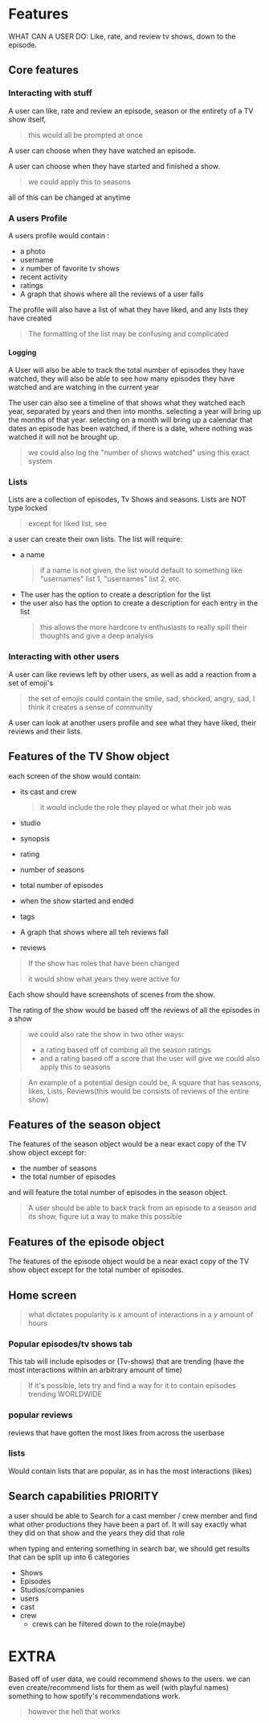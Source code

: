 # Features

WHAT CAN A USER DO:
Like, rate, and review tv shows, down to the episode.

## Core features

### Interacting with stuff
A user can like, rate and review an episode, season or the entirety of a TV show itself,

> this would all be prompted at once

A user can choose when they have watched an episode.

A user can choose when they have started and finished a show.

> we could apply this to seasons

all of this can be changed at anytime

### A users Profile

A users profile would contain :
- a photo
- username
- *x* number of favorite tv shows
- recent activity
- ratings
- A graph that shows where all the reviews of a user falls

The profile will also have a list of what they have liked, and any lists they have created
> The formatting of the list may be confusing and complicated

#### Logging

A User will also be able to track the total number of episodes they have watched,
they will also be able to see how many episodes they have watched and are watching in the current year

The user can also see a timeline of that shows what they watched each year, separated by years and then into months.
selecting a year will bring up the months of that year. selecting on a month will bring up a calendar that dates an 
episode has been watched, if there is a date, where nothing was watched it will not be brought up.

> we could also log the "number of shows watched" using this exact system

### Lists

Lists are a collection of episodes, Tv Shows and seasons. Lists are NOT type locked 
> except for liked list, see 

a user can  create their own lists. The list will require:
- a name 
    >if a name is not given, the list would default to something like  "usernames" list 1, "usernames" list 2, etc.
- The user has the option to create a description for the list
- the user also has the option to create a description for each entry in the list
    >this allows the more hardcore tv enthusiasts to really spill their thoughts and give a deep analysis

### Interacting with other users

A user can like reviews left by other users, as well as add a reaction from a set of emoji's

> the set of emojis could contain the smile, sad, shocked, angry, sad, I think it creates a sense of community 

A user can look at another users profile and see what they have liked, their reviews and their lists.


## Features of the TV Show object

each screen of the show would contain:
- its cast and crew

    > it would include the role they played or what their job was
    
- studio
- synopsis
- rating
- number of seasons 
- total number of episodes 
- when the show started and ended
- tags
- A graph that shows where all teh reviews fall
- reviews

> If the show has roles that have been changed
> 
> it would show what years they were active for

Each show should have screenshots of scenes from the show.

The rating of the show would be based off the reviews of all the episodes in a show

> we could also rate the show in two other ways:
>- a rating based off of combing all the season ratings
>- and a rating based off a score that the user will give
> we could also apply this to seasons

> An example of a potential design could be, A square that has seasons, likes, Lists, Reviews(this would be consists of reviews of the entire show)

## Features of the season object

The features of the season object would be a near exact copy of the TV show object except for:
- the number of seasons
- the total number of episodes

and will feature the total number of episodes in the season object.
 

>A user should be able to back track from an episode to a season and its show, figure iut a way to make this possible

## Features of the episode object

The features of the episode object would be a near exact copy of the TV show object except for the total number of episodes.


## Home screen
> what dictates popularity is *x* amount of interactions in a *y* amount of hours

### Popular episodes/tv shows tab
This tab will include episodes or (Tv-shows) that are trending (have the most interactions within an arbitrary amount of time)
> If it's possible, lets try and find a way for it to contain episodes trending WORLDWIDE

### popular reviews
reviews that have gotten the most likes from across the userbase

### lists 
Would contain lists that are popular, as in has the most interactions (likes)


## Search capabilities PRIORITY
a user should be able to Search for a cast member / crew member and find what other productions they have been a part of.
It will say exactly what they did on that show and the years they did that role

when typing and entering something in search bar, we should get results that can be split up into 6 categories
- Shows
- Episodes
- Studios/companies
- users
- cast
- crew
  - crews can be filtered down to the role(maybe)
 


# EXTRA
Based off of user data, we could recommend shows to the users. we can even create/recommend lists for them as well (with playful names)
something to how spotify's recommendations work.
> however the hell that works

